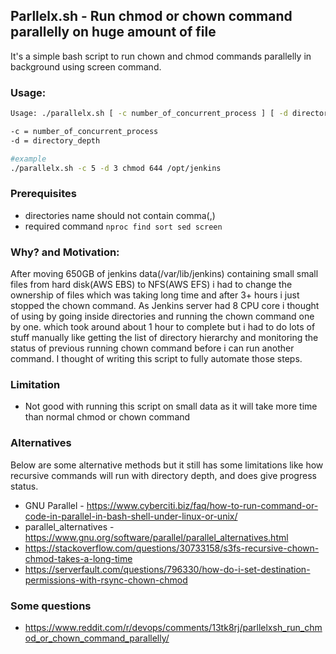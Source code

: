 ## Parllelx.sh - Run chmod or chown command parallelly on huge amount of file

It's a simple bash script to run chown and chmod commands parallelly in background using screen command.

### Usage:

```bash
Usage: ./parallelx.sh [ -c number_of_concurrent_process ] [ -d directory_depth ] [chmod or chown] [user:group or 644] /path_to_directory

-c = number_of_concurrent_process 
-d = directory_depth

#example
./parallelx.sh -c 5 -d 3 chmod 644 /opt/jenkins
```

### Prerequisites
- directories name should not contain comma(,)
- required command `nproc find sort sed screen`

### Why? and Motivation:
After moving 650GB of jenkins data(/var/lib/jenkins) containing small small files from hard disk(AWS EBS) to NFS(AWS EFS) i had to change the ownership of files which was taking long time and after 3+ hours i just stopped the chown command. As Jenkins server had 8 CPU core i thought of using by going inside directories and running the chown command one by one. which took around about 1 hour to complete but i had to do lots of stuff manually like getting the list of directory hierarchy and monitoring the status of previous running chown command before i can run another command. I thought of writing this script to fully automate those steps.


### Limitation
- Not good with running this script on small data as it will take more time than normal chmod or chown command

### Alternatives 
Below are some alternative methods but it still has some limitations like how recursive commands will run with directory depth, and does give progress status.

- GNU Parallel - https://www.cyberciti.biz/faq/how-to-run-command-or-code-in-parallel-in-bash-shell-under-linux-or-unix/
- parallel_alternatives - https://www.gnu.org/software/parallel/parallel_alternatives.html
- https://stackoverflow.com/questions/30733158/s3fs-recursive-chown-chmod-takes-a-long-time
- https://serverfault.com/questions/796330/how-do-i-set-destination-permissions-with-rsync-chown-chmod

### Some questions
- https://www.reddit.com/r/devops/comments/13tk8rj/parllelxsh_run_chmod_or_chown_command_parallelly/